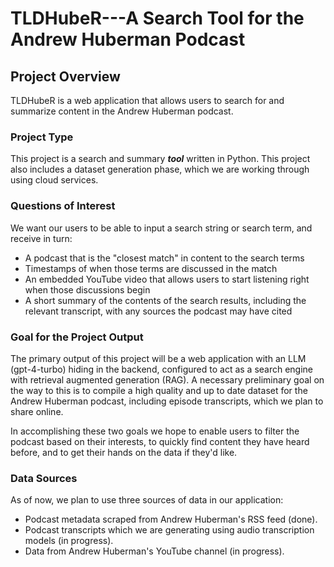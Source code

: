 # TLDHubeR---A Search Tool for the Andrew Huberman Podcast 


## Project Overview
 
TLDHubeR is a web application that allows users to search for and summarize content in the Andrew Huberman podcast.

### Project Type

This project is a search and summary ***tool*** written in Python. This project also includes a dataset generation phase, which we are working through using cloud services.

### Questions of Interest

We want our users to be able to input a search string or search term, and receive in turn:
- A podcast that is the "closest match" in content to the search terms
- Timestamps of when those terms are discussed in the match
- An embedded YouTube video that allows users to start listening right when those discussions begin
- A short summary of the contents of the search results, including the relevant transcript, with any sources the podcast may have cited

### Goal for the Project Output

The primary output of this project will be a web application with an LLM (gpt-4-turbo) hiding in the backend, configured to act as a search engine with retrieval augmented generation (RAG). A necessary preliminary goal on the way to this is to compile a high quality and up to date dataset for the Andrew Huberman podcast, including episode transcripts, which we plan to share online.

In accomplishing these two goals we hope to enable users to filter the podcast based on their interests, to quickly find content they have heard before, and to get their hands on the data if they'd like.

### Data Sources
As of now, we plan to use three sources of data in our application:
- Podcast metadata scraped from Andrew Huberman's RSS feed (done).
- Podcast transcripts which we are generating using audio transcription models (in progress).
- Data from Andrew Huberman's YouTube channel (in progress).

